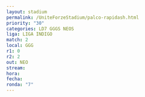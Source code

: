 ```yaml
---
layout: stadium
permalink: /UniteForzeStadium/palco-rapidash.html
priority: "30"
categories: LD7 GGGS NEOS
liga: LIGA INDIGO
match: 2
local: GGG
r1: 0
r2: 2
out: NEO
stream: 
hora: 
fecha: 
ronda: "7"
---
```

